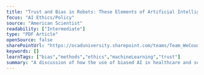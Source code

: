 ```yaml
---
title: "Trust and Bias in Robots: These Elements of Artificial Intelligence Present Ethical Challenges, Which Scientists Are Trying to Solve"
focus: "AI Ethics/Policy"
source: "American Scientist"
readability: ["Intermediate"]
type: "PDF Article"
openSource: false
sharePointUrl: "https://ocaduniversity.sharepoint.com/teams/Team_WeCount/Shared%20Documents/Resources%20and%20Tools/Literature%20(curated)/Trust_and_Bias_in_Robots_These.pdf"
keywords: []
learnTags: ["bias","methods","ethics","machineLearning","trust"]
summary: "A discussion of how the use of biased AI in healthcare and self-driving cars can lead to problematic decision-making that is compounded by the human tendency to trust AI decisions. "
---
```

